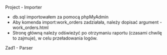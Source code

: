 Project - Importer

- db.sql importowałem za pomocą phpMyAdmin
- Aby komenda import:work_orders zadziałała, należy dopisać argument - work_orders.html
- Stronę główną należy odświeżyć po otrzymaniu raportu (czasami chwilę to zajmuje), w celu przeładowania logów.

Zad1 - Parser
